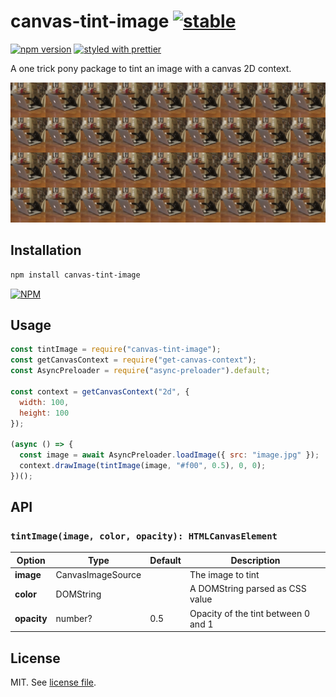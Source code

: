 # canvas-tint-image [![stable](http://badges.github.io/stability-badges/dist/stable.svg)](http://github.com/badges/stability-badges)

[![npm version](https://badge.fury.io/js/canvas-tint-image.svg)](https://www.npmjs.com/package/canvas-tint-image)
[![styled with prettier](https://img.shields.io/badge/styled_with-prettier-ff69b4.svg)](https://github.com/prettier/prettier)

A one trick pony package to tint an image with a canvas 2D context.

![](https://raw.githubusercontent.com/dmnsgn/canvas-tint-image/master/screenshot.gif)

## Installation

```bash
npm install canvas-tint-image
```

[![NPM](https://nodei.co/npm/canvas-tint-image.png)](https://nodei.co/npm/canvas-tint-image/)

## Usage

```js
const tintImage = require("canvas-tint-image");
const getCanvasContext = require("get-canvas-context");
const AsyncPreloader = require("async-preloader").default;

const context = getCanvasContext("2d", {
  width: 100,
  height: 100
});

(async () => {
  const image = await AsyncPreloader.loadImage({ src: "image.jpg" });
  context.drawImage(tintImage(image, "#f00", 0.5), 0, 0);
})();
```

## API

### `tintImage(image, color, opacity): HTMLCanvasElement`

| Option      | Type              | Default | Description                             |
| ----------- | ----------------- | ------- | --------------------------------------- |
| **image**   | CanvasImageSource |         | The image to tint                       |
| **color**   | DOMString         |         | A DOMString parsed as CSS <color> value |
| **opacity** | number?           | 0.5     | Opacity of the tint between 0 and 1     |

## License

MIT. See [license file](https://github.com/dmnsgn/canvas-tint-image/blob/master/LICENSE.md).
